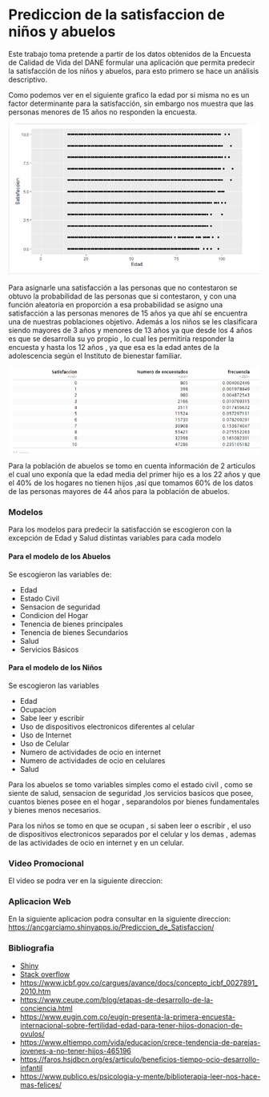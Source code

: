 # Prediccion  de  la satisfaccion de niños y abuelos
Este trabajo toma pretende a partir de los datos obtenidos de la Encuesta de Calidad de Vida del DANE formular una aplicación que permita predecir la satisfacción de los niños y abuelos, para esto primero se hace un análisis descriptivo.

Como podemos ver en el siguiente grafico la edad por si misma no es un factor determinante para la satisfacción, sin embargo nos muestra que las personas menores de 15 años no responden la encuesta.

![](https://github.com/ancgarciamo/Prediccion-de-la-satisfaccion-de-ni-os-y-abuelos-/blob/main/Imagenes/Satisfaccion%20y%20edad.PNG)
 
Para asignarle una satisfacción a las personas que no contestaron se obtuvo la probabilidad de las personas que si contestaron, y con una función aleatoria en proporción a esa probabilidad se asigno una satisfacción a las personas menores de 15 años ya que ahí se encuentra una de nuestras poblaciones objetivo.
Además a los niños se les clasificara siendo mayores de 3 años y menores de 13 años ya que desde los 4 años es que se desarrolla su yo propio , lo cual les permitiría responder la encuesta y hasta los 12 años , ya que esa es la edad antes de la adolescencia según el Instituto de bienestar familiar.

![](https://github.com/ancgarciamo/Prediccion-de-la-satisfaccion-de-ni-os-y-abuelos-/blob/main/Imagenes/probabilidad.PNG)

Para la población de abuelos se tomo en cuenta información de 2 articulos el cual uno exponía que la edad media del primer hijo es a los 22 años  y que el 40% de los hogares no tienen hijos ,así que tomamos 60% de los datos de las personas mayores de 44 años para la población de abuelos.

### Modelos
Para los modelos para predecir la satisfacción se escogieron con la excepción de Edad y Salud distintas variables para cada modelo
#### Para el modelo de los Abuelos
Se escogieron las variables  de:
- Edad
- Estado Civil 
- Sensacion de seguridad
- Condicion del Hogar
- Tenencia de bienes principales
- Tenencia de bienes Secundarios
- Salud
- Servicios Básicos

#### Para el modelo de los Niños
Se escogieron las variables
- Edad
- Ocupacion
- Sabe leer y escribir
- Uso de dispositivos electronicos diferentes al celular
- Uso de Internet
- Uso de Celular
- Numero de actividades de ocio en internet
- Numero de actividades de ocio en celulares
- Salud

Para los abuelos se tomo variables simples como el estado civil , como se siente de salud, sensacion de seguridad ,los servicios basicos que posee, cuantos bienes posee en el hogar , separandolos por bienes fundamentales y bienes menos necesarios.

Para los niños se tomo en que se ocupan , si saben leer o escribir , el uso de dispositivos electronicos separados por el celular y los demas , ademas de las actividades de ocio en internet y en un celular.

### Video Promocional
El video se podra ver en la siguiente direccion:


### Aplicacion Web
En la siguiente aplicacion podra consultar en la siguiente direccion:
https://ancgarciamo.shinyapps.io/Prediccion_de_Satisfaccion/

### Bibliografia
- [Shiny](https://shiny.rstudio.com/)
- [Stack overflow](https://stackoverflow.com/)
- https://www.icbf.gov.co/cargues/avance/docs/concepto_icbf_0027891_2010.htm
- https://www.ceupe.com/blog/etapas-de-desarrollo-de-la-conciencia.html
- https://www.eugin.com.co/eugin-presenta-la-primera-encuesta-internacional-sobre-fertilidad-edad-para-tener-hijos-donacion-de-ovulos/
- https://www.eltiempo.com/vida/educacion/crece-tendencia-de-parejas-jovenes-a-no-tener-hijos-465196
- https://faros.hsjdbcn.org/es/articulo/beneficios-tiempo-ocio-desarrollo-infantil
- https://www.publico.es/psicologia-y-mente/biblioterapia-leer-nos-hace-mas-felices/
